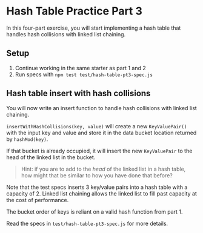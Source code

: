 # Hash Table Practice Part 3

In this four-part exercise, you will start implementing a hash table that
handles hash collisions with linked list chaining.

## Setup

1. Continue working in the same starter as part 1 and 2
2. Run specs with `npm test test/hash-table-pt3-spec.js`

## Hash table insert with hash collisions

You will now write an insert function to handle hash collisions with linked
list chaining.

`insertWithHashCollisions(key, value)` will create a new `KeyValuePair()`
with the input key and value and store it in the data bucket location returned
by `hashMod(key)`.

If that bucket is already occupied, it will insert the new `KeyValuePair` to
the head of the linked list in the bucket.

> Hint: if you are to add to the *head* of the linked list in a hash
> table, how might that be similar to how you have done that before?

Note that the test specs inserts 3 key/value pairs into a hash table with a
capacity of 2. Linked list chaining allows the linked list to fill past
capacity at the cost of performance.

The bucket order of keys is reliant on a valid hash function from part 1.

Read the specs in `test/hash-table-pt3-spec.js` for more details.